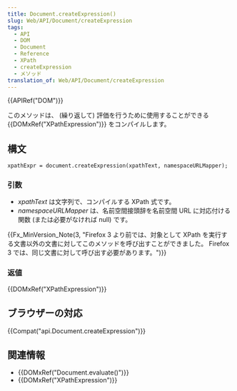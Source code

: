 ```yaml
---
title: Document.createExpression()
slug: Web/API/Document/createExpression
tags:
  - API
  - DOM
  - Document
  - Reference
  - XPath
  - createExpression
  - メソッド
translation_of: Web/API/Document/createExpression
---
```

{{APIRef("DOM")}}

このメソッドは、 (繰り返して) 評価を行うために使用することができる {{DOMxRef("XPathExpression")}} をコンパイルします。

## 構文

```
xpathExpr = document.createExpression(xpathText, namespaceURLMapper);
```

### 引数

- _xpathText_ は文字列で、コンパイルする XPath 式です。
- _namespaceURLMapper_ は、名前空間接頭辞を名前空間 URL に対応付ける関数 (または必要がなければ null) です。

{{Fx_MinVersion_Note(3, "Firefox 3 より前では、対象として XPath を実行する文書以外の文書に対してこのメソッドを呼び出すことができました。 Firefox 3 では、同じ文書に対して呼び出す必要があります。")}}

### 返値

{{DOMxRef("XPathExpression")}}

## ブラウザーの対応

{{Compat("api.Document.createExpression")}}

## 関連情報

- {{DOMxRef("Document.evaluate()")}}
- {{DOMxRef("XPathExpression")}}
